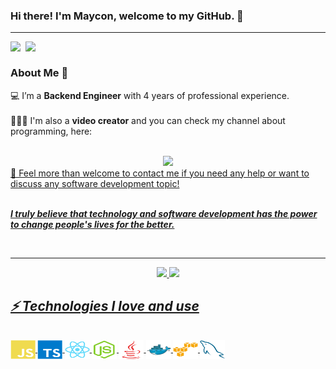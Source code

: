 ### Hi there! I'm Maycon, welcome to my GitHub. 🌱

<hr />

<a href="https://www.linkedin.com/in/maycon-teixeira/">
  <img align="left" width="24px" src="https://cdn.jsdelivr.net/npm/simple-icons@v3/icons/linkedin.svg"  />
</a>
<a href="mailto:maayconaguiar11@hotmail.com">
  <img align="left" width="26px" src="https://www.svgrepo.com/show/173756/outlook.svg" />
</a>

<br/>

### About Me 🚀
💻 I’m a **Backend Engineer** with 4 years of professional experience. </br> </br>
👨🏼‍💻 I'm also a **video creator** and you can check my channel about programming, here: </br></br>
<div align="center">
  <a href="https://www.youtube.com/user/maycon3186/videos">
  <img height="180em" src="https://www.logo.wine/a/logo/YouTube/YouTube-Icon-Almost-Black-Logo.wine.svg"/>
</div>
💬 Feel more than welcome to contact me if you need any help or want to discuss any software development topic! </br></br>
   
 <b><i>I truly believe that technology and software development has the power to change people's lives for the better. 
    
<br/>
<hr />

<div align="center">
  <a href="https://github.com/omayconaguiar">
  <img height="180em" src="https://github-readme-stats.vercel.app/api?username=omayconaguiar&show_icons=true&theme=gradient&include_all_commits=true&count_private=true"/>
  <img height="180em" src="https://github-readme-stats.vercel.app/api/top-langs/?username=omayconaguiar&layout=compact&langs_count=7&theme=gradient"/>
</div>

## ⚡ Technologies I love and use
  
<div style="display: inline_block"><br>
  <img align="center" alt="js" height="30" width="40" src="https://raw.githubusercontent.com/devicons/devicon/master/icons/javascript/javascript-plain.svg">
  <img align="center" alt="ts" height="30" width="40" src="https://raw.githubusercontent.com/devicons/devicon/master/icons/typescript/typescript-plain.svg">
  <img align="center" alt="react" height="30" width="40" src="https://raw.githubusercontent.com/devicons/devicon/master/icons/react/react-original.svg">
  <img align="center" alt="Node" height="30" width="40" src="https://raw.githubusercontent.com/devicons/devicon/master/icons/nodejs/nodejs-original.svg">
  <img align="center" alt="Java" height="30" width="40" src="https://raw.githubusercontent.com/devicons/devicon/master/icons/java/java-plain.svg">  
  <img align="center" alt="Docker" height="30" width="40" src="https://raw.githubusercontent.com/devicons/devicon/master/icons/docker/docker-original.svg">
  <img align="center" alt="AWS" height="30" width="40" src="https://raw.githubusercontent.com/devicons/devicon/master/icons/amazonwebservices/amazonwebservices-original.svg">
  <img align="center" alt="MySQL" height="30" width="40" src="https://raw.githubusercontent.com/devicons/devicon/master/icons/mysql/mysql-original.svg">
                                                              
</div>
